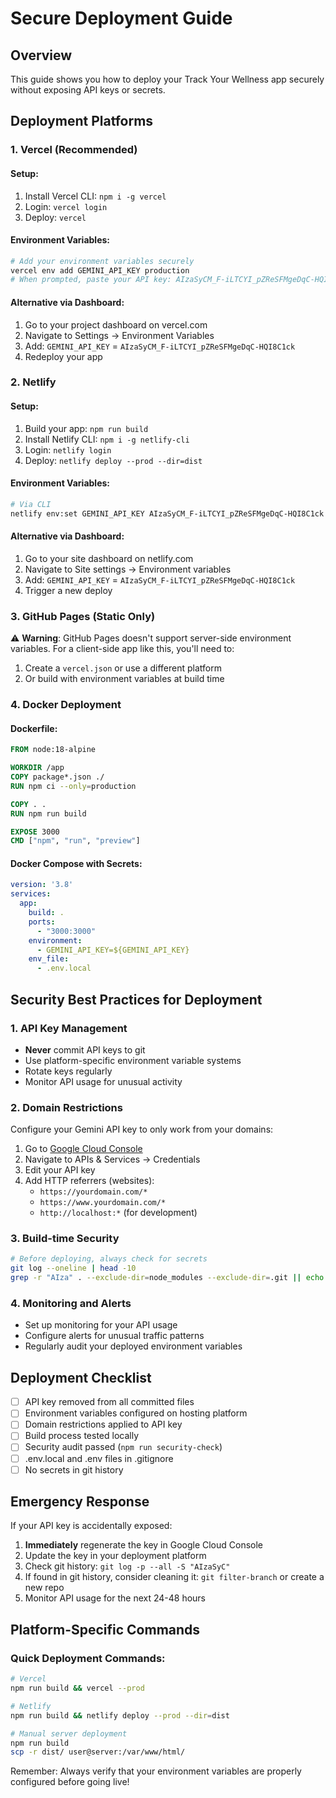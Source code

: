 # Secure Deployment Guide

## Overview
This guide shows you how to deploy your Track Your Wellness app securely without exposing API keys or secrets.

## Deployment Platforms

### 1. Vercel (Recommended)

#### Setup:
1. Install Vercel CLI: `npm i -g vercel`
2. Login: `vercel login`
3. Deploy: `vercel`

#### Environment Variables:
```bash
# Add your environment variables securely
vercel env add GEMINI_API_KEY production
# When prompted, paste your API key: AIzaSyCM_F-iLTCYI_pZReSFMgeDqC-HQI8C1ck
```

#### Alternative via Dashboard:
1. Go to your project dashboard on vercel.com
2. Navigate to Settings → Environment Variables
3. Add: `GEMINI_API_KEY` = `AIzaSyCM_F-iLTCYI_pZReSFMgeDqC-HQI8C1ck`
4. Redeploy your app

### 2. Netlify

#### Setup:
1. Build your app: `npm run build`
2. Install Netlify CLI: `npm i -g netlify-cli`
3. Login: `netlify login`
4. Deploy: `netlify deploy --prod --dir=dist`

#### Environment Variables:
```bash
# Via CLI
netlify env:set GEMINI_API_KEY AIzaSyCM_F-iLTCYI_pZReSFMgeDqC-HQI8C1ck
```

#### Alternative via Dashboard:
1. Go to your site dashboard on netlify.com
2. Navigate to Site settings → Environment variables
3. Add: `GEMINI_API_KEY` = `AIzaSyCM_F-iLTCYI_pZReSFMgeDqC-HQI8C1ck`
4. Trigger a new deploy

### 3. GitHub Pages (Static Only)

⚠️ **Warning**: GitHub Pages doesn't support server-side environment variables. For a client-side app like this, you'll need to:

1. Create a `vercel.json` or use a different platform
2. Or build with environment variables at build time

### 4. Docker Deployment

#### Dockerfile:
```dockerfile
FROM node:18-alpine

WORKDIR /app
COPY package*.json ./
RUN npm ci --only=production

COPY . .
RUN npm run build

EXPOSE 3000
CMD ["npm", "run", "preview"]
```

#### Docker Compose with Secrets:
```yaml
version: '3.8'
services:
  app:
    build: .
    ports:
      - "3000:3000"
    environment:
      - GEMINI_API_KEY=${GEMINI_API_KEY}
    env_file:
      - .env.local
```

## Security Best Practices for Deployment

### 1. API Key Management
- **Never** commit API keys to git
- Use platform-specific environment variable systems
- Rotate keys regularly
- Monitor API usage for unusual activity

### 2. Domain Restrictions
Configure your Gemini API key to only work from your domains:
1. Go to [Google Cloud Console](https://console.cloud.google.com/)
2. Navigate to APIs & Services → Credentials
3. Edit your API key
4. Add HTTP referrers (websites):
   - `https://yourdomain.com/*`
   - `https://www.yourdomain.com/*`
   - `http://localhost:*` (for development)

### 3. Build-time Security
```bash
# Before deploying, always check for secrets
git log --oneline | head -10
grep -r "AIza" . --exclude-dir=node_modules --exclude-dir=.git || echo "No API keys found in code"
```

### 4. Monitoring and Alerts
- Set up monitoring for your API usage
- Configure alerts for unusual traffic patterns
- Regularly audit your deployed environment variables

## Deployment Checklist

- [ ] API key removed from all committed files
- [ ] Environment variables configured on hosting platform
- [ ] Domain restrictions applied to API key
- [ ] Build process tested locally
- [ ] Security audit passed (`npm run security-check`)
- [ ] .env.local and .env files in .gitignore
- [ ] No secrets in git history

## Emergency Response

If your API key is accidentally exposed:
1. **Immediately** regenerate the key in Google Cloud Console
2. Update the key in your deployment platform
3. Check git history: `git log -p --all -S "AIzaSyC"`
4. If found in git history, consider cleaning it: `git filter-branch` or create a new repo
5. Monitor API usage for the next 24-48 hours

## Platform-Specific Commands

### Quick Deployment Commands:

```bash
# Vercel
npm run build && vercel --prod

# Netlify
npm run build && netlify deploy --prod --dir=dist

# Manual server deployment
npm run build
scp -r dist/ user@server:/var/www/html/
```

Remember: Always verify that your environment variables are properly configured before going live!
